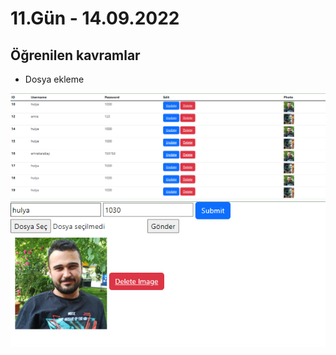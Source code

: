 # 11.Gün - 14.09.2022

## Öğrenilen kavramlar

- Dosya ekleme

![ss1](img/1.PNG)
![ss2](img/2.PNG)


